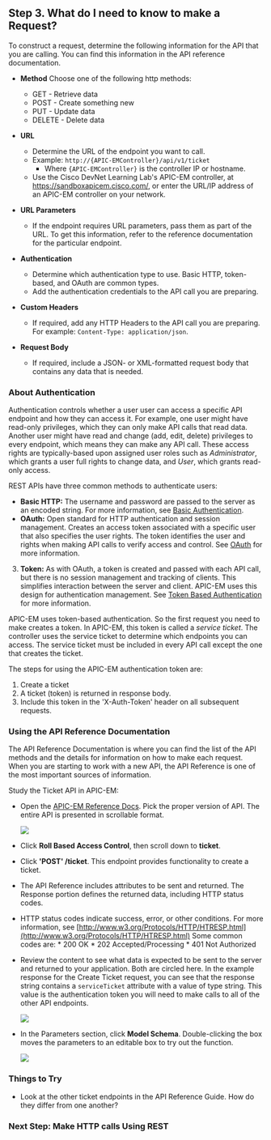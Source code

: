 ## Step 3. What do I need to know to make a Request?

To construct a request, determine the following information for the API that you are calling. You can find this information in the API reference documentation.

- **Method**
Choose one of the following http methods:
	* GET - Retrieve data
	* POST - Create something new
	* PUT - Update data
	* DELETE - Delete data

- **URL**
	* Determine the URL of the endpoint you want to call.
	* Example: `http://{APIC-EMController}/api/v1/ticket`
	  * Where `{APIC-EMController}` is the controller IP or hostname.
    * Use the Cisco DevNet Learning Lab's APIC-EM controller, at https://sandboxapicem.cisco.com/, or enter the URL/IP address of an APIC-EM controller on your network.
- **URL Parameters**
    * If the endpoint requires URL parameters, pass them as part of the URL. To get this information, refer to the reference documentation for the particular endpoint.
- **Authentication**
	* Determine which authentication type to use. Basic HTTP, token-based, and OAuth are common types.
	* Add the authentication credentials to the API call you are preparing.
- **Custom Headers**
	* If required, add any HTTP Headers to the API call you are preparing. For example: `Content-Type: application/json`.
- **Request Body**
	* If required, include a JSON- or XML-formatted request body that contains any data that is needed.

### About Authentication

Authentication controls whether a user user can access a specific API endpoint and how they can access it. For example, one user might have read-only privileges, which they can only make API calls that read data. Another user might have read and change (add, edit, delete) privileges to every endpoint, which means they can make any API call. These access rights are typically-based upon assigned user roles such as *Administrator*, which grants a user full rights to change data, and *User*, which grants read-only access.

REST APIs have three common methods to authenticate users:

* **Basic HTTP:** The username and password are passed to the server as an encoded string. For more information, see [Basic Authentication](https://en.wikipedia.org/wiki/Basic_access_authentication).
* **OAuth:** Open standard for HTTP authentication and session management. Creates an access token associated with a specific user that also specifies the user rights. The token identifies the user and rights when making API calls to verify access and control. See [OAuth](https://en.wikipedia.org/wiki/OAuth) for more information.
3. **Token:** As with OAuth, a token is created and passed with each API call, but there is no session management and tracking of clients. This simplifies interaction between the server and client. APIC-EM uses this design for authentication management. See [Token Based Authentication](https://scotch.io/tutorials/the-ins-and-outs-of-token-based-authentication) for more information.

APIC-EM uses token-based authentication. So the first request you need to make creates a token. In  APIC-EM, this token is called a *service ticket*. The controller uses the service ticket to determine which endpoints you can access. The service ticket must be included in every API call except the one that creates the ticket.

The steps for using the APIC-EM authentication token are:

1. Create a ticket
2. A ticket (token) is returned in response body.
3. Include this token in the 'X-Auth-Token' header on all subsequent requests.

### Using the API Reference Documentation

The API Reference Documentation is where you can find the list of the API methods and the details for information on how to make each request. When you are starting to work with a new API,
the API Reference is one of the most important sources of information.

Study the Ticket API in APIC-EM:

* Open the <a href="https://developer.cisco.com/site/apic-em/docs/api.html?version=1.6" target="_blank">APIC-EM Reference Docs</a>. Pick the proper version of API. The entire API is presented in scrollable format.

    ![](/posts/files/coding-101-rest-basics-ga/assets/images/refguide1.png)

* Click **Roll Based Access Control**, then scroll down to **ticket**.

* Click **'POST' /ticket**. This endpoint provides functionality to create a ticket.

* The API Reference includes attributes to be sent and returned. The Response portion defines the returned data, including HTTP status codes.

*  HTTP status codes indicate success, error, or other conditions. For more information, see  [http://www.w3.org/Protocols/HTTP/HTRESP.html](http://www.w3.org/Protocols/HTTP/HTRESP.html)
	Some common codes are:
		* 200 OK
		* 202 Accepted/Processing
		* 401 Not Authorized


* Review the content to see what data is expected to be sent to the server and returned to your application. Both are circled here. In the example response for the Create Ticket request, you can see that the response string contains a `serviceTicket` attribute with a value of type string. This value is the authentication token you will need to make calls to all of the other API endpoints.

  ![](/posts/files/coding-101-rest-basics-ga/assets/images/refguide4.png)

* In the Parameters section, click **Model Schema**. Double-clicking the box moves the parameters to an editable box to try out the function.

  ![](/posts/files/coding-101-rest-basics-ga/assets/images/refguide5.png)

### Things to Try
* Look at the other ticket endpoints in the API Reference Guide. How do they differ from one another?

### Next Step: Make HTTP calls Using REST
